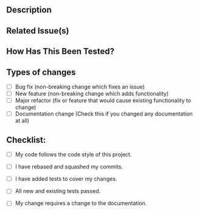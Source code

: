 
<!--- Keep this line &  above for command line hub users -->
## Description 
<!--- Describe your changes in detail -->

## Related Issue(s)
<!--- Please link to the issue here using 'closing' or 'connected': -->

## How Has This Been Tested?
<!--- Please describe in detail how you tested your changes and any tests you've written. -->

## Types of changes
<!--- What types of changes does your code introduce? Put an `x` in all the boxes that apply: -->
- [ ] Bug fix (non-breaking change which fixes an issue)
- [ ] New feature (non-breaking change which adds functionality)
- [ ] Major refactor (fix or feature that would cause existing functionality to change)
- [ ] Documentation change (Check this if you changed any documentation at all)

## Checklist:
<!--- Go over all the following points, and put an `x` in all the boxes that apply. -->
- [ ] My code follows the code style of this project.
- [ ] I have rebased and squashed my commits.
- [ ] I have added tests to cover my changes.
- [ ] All new and existing tests passed.
- [ ] My change requires a change to the documentation.

